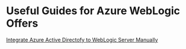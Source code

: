 # Useful Guides for Azure WebLogic Offers

[Integrate Azure Active Directofy to WebLogic Server Manually](https://github.com/galiacheng/doc4azurewls/tree/master/Azure%20Active%20Directory/README.md)
